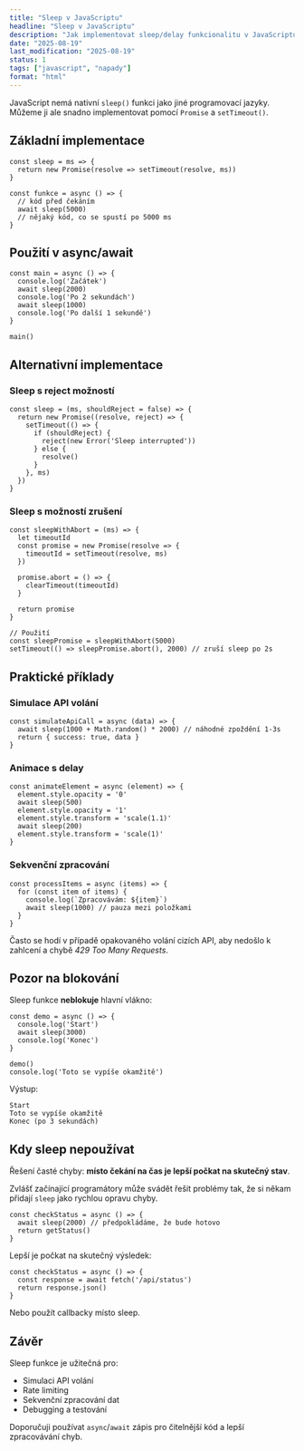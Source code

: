 ```yaml
---
title: "Sleep v JavaScriptu"
headline: "Sleep v JavaScriptu"
description: "Jak implementovat sleep/delay funkcionalitu v JavaScriptu pomocí <code>Promise</code> a <code>async</code>/<code>await</code>"
date: "2025-08-19"
last_modification: "2025-08-19"
status: 1
tags: ["javascript", "napady"]
format: "html"
---
```


<p>JavaScript nemá nativní <code>sleep()</code> funkci jako jiné programovací jazyky. Můžeme ji ale snadno implementovat pomocí <code>Promise</code> a <code>setTimeout()</code>.</p>

<h2 id="zakladni-implementace">Základní implementace</h2>

<pre><code>const sleep = ms => {
  return new Promise(resolve => setTimeout(resolve, ms))
}

const funkce = async () => {
  // kód před čekáním
  await sleep(5000)
  // nějaký kód, co se spustí po 5000 ms
}</code></pre>

<h2 id="pouziti-v-async-await">Použití v async/await</h2>

<pre><code>const main = async () => {
  console.log('Začátek')
  await sleep(2000)
  console.log('Po 2 sekundách')
  await sleep(1000)
  console.log('Po další 1 sekundě')
}

main()</code></pre>

<h2 id="alternativni-implementace">Alternativní implementace</h2>

<h3 id="sleep-s-reject-moznosti">Sleep s reject možností</h3>

<pre><code>const sleep = (ms, shouldReject = false) => {
  return new Promise((resolve, reject) => {
    setTimeout(() => {
      if (shouldReject) {
        reject(new Error('Sleep interrupted'))
      } else {
        resolve()
      }
    }, ms)
  })
}</code></pre>

<h3 id="sleep-s-moznosti-zruseni">Sleep s možností zrušení</h3>

<pre><code>const sleepWithAbort = (ms) => {
  let timeoutId
  const promise = new Promise(resolve => {
    timeoutId = setTimeout(resolve, ms)
  })
  
  promise.abort = () => {
    clearTimeout(timeoutId)
  }
  
  return promise
}

// Použití
const sleepPromise = sleepWithAbort(5000)
setTimeout(() => sleepPromise.abort(), 2000) // zruší sleep po 2s</code></pre>

<h2 id="prakticke-priklady">Praktické příklady</h2>

<h3 id="simulace-api-volani">Simulace API volání</h3>

<pre><code>const simulateApiCall = async (data) => {
  await sleep(1000 + Math.random() * 2000) // náhodné zpoždění 1-3s
  return { success: true, data }
}</code></pre>

<h3 id="animace-s-delay">Animace s delay</h3>

<pre><code>const animateElement = async (element) => {
  element.style.opacity = '0'
  await sleep(500)
  element.style.opacity = '1'
  element.style.transform = 'scale(1.1)'
  await sleep(200)
  element.style.transform = 'scale(1)'
}</code></pre>

<h3 id="sekvencni-zpracovani">Sekvenční zpracování</h3>

<pre><code>const processItems = async (items) => {
  for (const item of items) {
    console.log(`Zpracovávám: ${item}`)
    await sleep(1000) // pauza mezi položkami
  }
}</code></pre>

<p>Často se hodí v případě opakovaného volání cizích API, aby nedošlo k zahlcení a chybě <i>429 Too Many Requests</i>.</p>

<h2 id="pozor-na-blokovani">Pozor na blokování</h2>

<p>Sleep funkce <strong>neblokuje</strong> hlavní vlákno:</p>

<pre><code>const demo = async () => {
  console.log('Start')
  await sleep(3000)
  console.log('Konec')
}

demo()
console.log('Toto se vypíše okamžitě')</code></pre>

<p>Výstup:</p>
<pre><code>Start
Toto se vypíše okamžitě
Konec (po 3 sekundách)</code></pre>

<h2 id="kdy-sleep-nepouzivat">Kdy sleep nepoužívat</h2>

<p>Řešení časté chyby: <strong>místo čekání na čas je lepší počkat na skutečný stav</strong>.</p>

<p>Zvlášť začínající programátory může svádět řešit problémy tak, že si někam přidají <code>sleep</code> jako rychlou opravu chyby.</p>

<pre><code>const checkStatus = async () => {
  await sleep(2000) // předpokládáme, že bude hotovo
  return getStatus()
}</code></pre>

<p>Lepší je počkat na skutečný výsledek:</p>

<pre><code>const checkStatus = async () => {
  const response = await fetch('/api/status')
  return response.json()
}</code></pre>

<p>Nebo použít callbacky místo sleep.</p>

<h2 id="zaver">Závěr</h2>

<p>Sleep funkce je užitečná pro:</p>
<ul>
  <li>Simulaci API volání</li>
  <li>Rate limiting</li>
  <li>Sekvenční zpracování dat</li>
  <li>Debugging a testování</li>
</ul>

<p>Doporučuji používat <code>async</code>/<code>await</code> zápis pro čitelnější kód a lepší zpracovávání chyb.</p>
